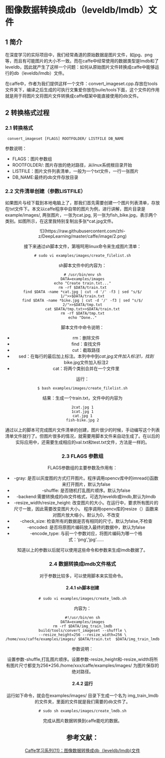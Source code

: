 # 图像数据转换成db（leveldb/lmdb）文件

## 1 简介

在深度学习的实际项目中，我们经常甬道的原始数据是图片文件，如jpg、png等，而且有可能图片的大小不一致。而在caffe中经常使用的数据类型是lmdb和了leveldb，因此就产生了这样一个问题：如何从原始图片文件转换成caffe中能够运行的db（leveldb/lmdb）文件。

在caffe中，作者为我们提供这样一个文件：convert_imageset.cpp.存放在tools文件夹下，编译之后生成的可执行文集爱你放在buile/tools下面，这个文件的作用就是用于将图片文将图片文件转换成caffe框架中能直接使用的db文件。

## 2 转换格式过程

### 2.1 转换格式 

```
 convert_imageset [FLAGS] ROOTFOLDER/ LISTFILE DB_NAME
```

参数说明：

- FLAGS：图片参数组
- ROOTFOLDER/: 图片存放的绝对路径，从linux系统根目录开始
- LISTFILE：图片文件列表清单，一般为一个txt文件，一行一张图片
- DB_NAME:最终的db文件存放目录

### 2.2 文件清单创建（参数LISTFILE）

如果图片与经下载到本地电脑上了，那我们首先需要创建一个图片列表清单，存放在txt文件下。本文以caffe程序中自带的图片为例，进行讲解，图片目录是  example/images/, 两张图片，一张为cat.jpg, 另一张为fish_bike.jpg，表示两个类别。如图所示，在这里我特别复制出多张*cat.jpg文件。
<center>
![](https://raw.githubusercontent.com/zhi-z/DeepLearning/master/caffe/image/2.png)

接下来通过sh脚本文件，第哦呵用linux命令来生成图片清单：

```
# sudo vi examples/images/create_filelist.sh
```

sh脚本文件中的内容为：

```
# /usr/bin/env sh
DATA=examples/images
echo "Create train.txt..."
rm -rf $DATA/train.txt
find $DATA -name *cat.jpg | cut -d '/' -f3 | sed "s/$/ 1/">>$DATA/train.txt
find $DATA -name *bike.jpg | cut -d '/' -f3 | sed "s/$/ 2/">>$DATA/tmp.txt
cat $DATA/tmp.txt>>$DATA/train.txt
rm -rf $DATA/tmp.txt
echo "Done.."
```

脚本文件中命令说明：

- rm：删除文件
- find：查找文件
- cut：截取路径
- sed：在每行的最后加上标注。本列中中到*cat.jpg文件加入标注1，找到*bike.jpg文件加入标注2
- cat：将两个类别合并在一个文件里

运行：

```
$ bash examples/images/create_filelist.sh
```

结果：生成一个train.txt，文件中的内容为

```
2cat.jpg 1
1cat.jpg 1
cat.jpg 1
fish-bike.jpg 2
```

通过以上的脚本可完成图片文件清单的创建，图片很少的时候，手动编写这个列表清单文件就行了。但图片很多的情况，就需要用脚本文件来自动生成了。在以后的实际应用中，还需要生成相应的val.txt和test.txt文件，方法是一样的。

### 2.3 FLAGS 参数组 

FLAGS参数组的主要参数及作用有：

- -gray: 是否以灰度图的方式打开图片。程序调用opencv库中的imread()函数来打开图片，默认为false
- -shuffle: 是否随机打乱图片顺序。默认为false
- -backend:需要转换成的db文件格式，可选为leveldb或lmdb,默认为lmdb
- -resize_width/resize_height: 改变图片的大小。在运行中，要求所有图片的尺寸一致，因此需要改变图片大小。 程序调用opencv库的resize（）函数来对图片放大缩小，默认为0，不改变
- -check_size: 检查所有的数据是否有相同的尺寸。默认为false,不检查
- -encoded: 是否将原图片编码放入最终的数据中，默认为false
- -encode_type: 与前一个参数对应，将图片编码为哪一个格式：‘png','jpg'......

知道以上的参数以后就可以使用这些命令和参数来生成lmdb数据了。

### 2.4 数据转换成lmdb文件格式

对于参数比较多，可以使用脚本来实现命令。

#### 2.4.1 sh脚本创建

```
# sudo vi examples/images/create_lmdb.sh
```

内容为：

```
#!/usr/bin/en sh
DATA=examples/images
rm -rf $DATA/img_train_lmdb
build/tools/convert_imageset --shuffle \
--resize_height=256 --resize_width=256 \
/home/xxx/caffe/examples/images/ $DATA/train.txt  $DATA/img_train_lmdb
```

参数说明：

设置参数-shuffle,打乱图片顺序。设置参数-resize_height和-resize_width将所有图片尺寸都变为256*256./home/xxx/caffe/examples/images/ 为图片保存的绝对路径。

#### 2.4.2 运行

运行如下命令，就会在examples/images/ 目录下生成一个名为 img_train_lmdb的文件夹，里面的文件就是我们需要的db文件了。

```
# sudo sh examples/images/create_lmdb.sh
```

完成从图片数据转换到caffe能吃的数据。

## 参考文献：

[Caffe学习系列(11)：图像数据转换成db（leveldb/lmdb)文件](https://www.cnblogs.com/denny402/p/5082341.html)

